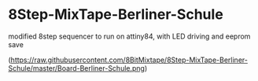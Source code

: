 # 8Step-MixTape-Berliner-Schule
modified 8step sequencer to run on attiny84, with LED driving and eeprom save

(https://raw.githubusercontent.com/8BitMixtape/8Step-MixTape-Berliner-Schule/master/Board-Berliner-Schule.png)
